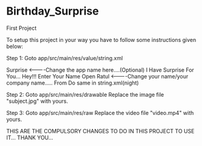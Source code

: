 # Birthday_Surprise
First Project

To setup this project in your way you have to follow some instructions given below:

Step 1: Goto app/src/main/res/value/string.xml

<resources>
    <string name="app_name">Surprise</string>  <----Change the app name here....(Optional)
    <string name="i_have_surprise_for_you">I Have Surprise For You...</string>
    <string name="hey">Hey!!!</string>
    <string name="enter_your_name">Enter Your Name</string>
    <string name="open">Open</string>
    <string name="ratul">Ratul</string>  <----Change your name/your company name.....
    <string name="from">From</string>
</resources>
Do same in string.xml(night)

Step 2: Goto app/src/main/res/drawable
Replace the image file "subject.jpg" with yours.

Step 3: Goto app/src/main/res/raw
Replace the video file "video.mp4" with yours.


THIS ARE THE COMPULSORY CHANGES TO DO IN THIS PROJECT TO USE IT...
THANK YOU...
